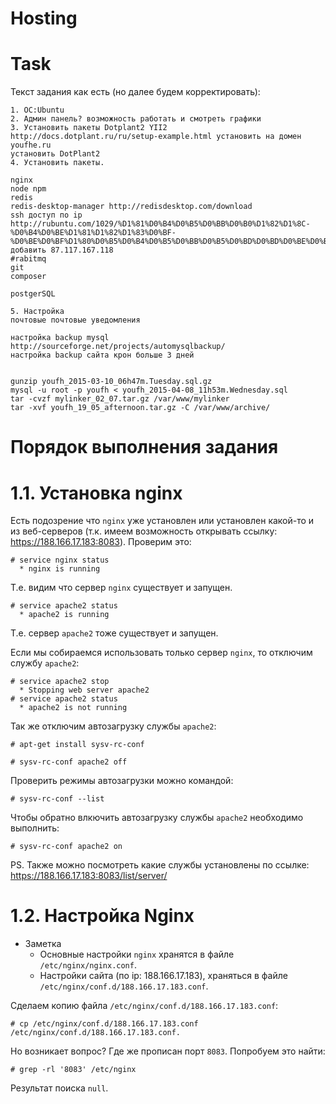 Hosting
====================

# Task

Текст задания как есть (но далее будем корректировать):

```
1. ОС:Ubuntu  
2. Админ панель? возможность работать и смотреть графики 
3. Установить пакеты Dotplant2 YII2
http://docs.dotplant.ru/ru/setup-example.html установить на домен youfhe.ru 
установить DotPlant2
4. Установить пакеты.

nginx
node npm
redis 
redis-desktop-manager http://redisdesktop.com/download
ssh доступ по ip http://rubuntu.com/1029/%D1%81%D0%B4%D0%B5%D0%BB%D0%B0%D1%82%D1%8C-%D0%B4%D0%BE%D1%81%D1%82%D1%83%D0%BF-%D0%BE%D0%BF%D1%80%D0%B5%D0%B4%D0%B5%D0%BB%D0%B5%D0%BD%D0%BD%D0%BE%D0%B3%D0%BE
добавить 87.117.167.118
#rabitmq
git
composer

postgerSQL

5. Настройка
почтовые почтовые уведомления

настройка backup mysql http://sourceforge.net/projects/automysqlbackup/
настройка backup сайта крон больше 3 дней


gunzip youfh_2015-03-10_06h47m.Tuesday.sql.gz
mysql -u root -p youfh < youfh_2015-04-08_11h53m.Wednesday.sql
tar -cvzf mylinker_02_07.tar.gz /var/www/mylinker
tar -xvf youfh_19_05_afternoon.tar.gz -C /var/www/archive/
```


# Порядок выполнения задания

# 1.1. Установка nginx

Есть подозрение что `nginx` уже установлен или установлен какой-то и из веб-серверов (т.к. имеем возможность открывать ссылку: https://188.166.17.183:8083). Проверим это:

```
# service nginx status
  * nginx is running
```

Т.е. видим что сервер `nginx` существует и запущен.

```
# service apache2 status
  * apache2 is running
```

Т.е. сервер `apache2` тоже существует и запущен.

Если мы собираемся использовать только сервер `nginx`, то отключим службу `apache2`:

```
# service apache2 stop
  * Stopping web server apache2
# service apache2 status
  * apache2 is not running
```

Так же отключим автозагрузку службы `apache2`:

```
# apt-get install sysv-rc-conf
```

```
# sysv-rc-conf apache2 off
```

Проверить режимы автозагрузки можно командой:

```
# sysv-rc-conf --list
```

Чтобы обратно влкючить автозагрузку службы `apache2` необходимо выполнить:

```
# sysv-rc-conf apache2 on
```

PS. Также можно посмотреть какие службы установлены по ссылке: https://188.166.17.183:8083/list/server/

# 1.2. Настройка Nginx

* Заметка
  * Основные настройки `nginx` хранятся в файле `/etc/nginx/nginx.conf`.
  * Настройки сайта (по ip: 188.166.17.183), храняться в файле `/etc/nginx/conf.d/188.166.17.183.conf`.
  
Сделаем копию файла `/etc/nginx/conf.d/188.166.17.183.conf`:


```
# cp /etc/nginx/conf.d/188.166.17.183.conf /etc/nginx/conf.d/188.166.17.183.conf.
```

Но возникает вопрос? Где же прописан порт `8083`. Попробуем это найти:

```
# grep -rl '8083' /etc/nginx
```

Результат поиска `null`. 




  

